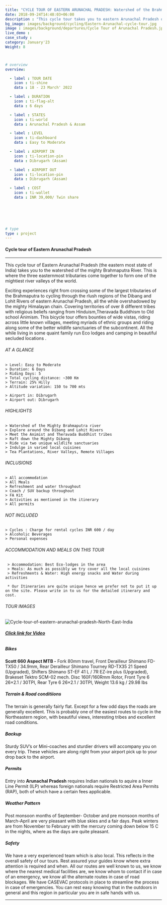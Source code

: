 ```yaml
---
title: "CYCLE TOUR OF EASTERN ARUNACHAL PRADESH: Watershed of the Brahmaputra | 6 days "
date: 2018-09-24T14:48:03+06:00
description : "This cycle tour takes you to eastern Arunachal Pradesh on a multiday cycling HOLIDAY"
bg_image: images/background/cycling/Eastern-Arunachal-cycle-tour.jpg
image : images/background/departures/Cycle Tour of Arunachal Pradesh.jpg
live_demo : 
case_study : 
category: January'23
Weight: 8



# overview
overview:

  - label : TOUR DATE
    icon : ti-shine
    data : 18 - 23 March' 2022

  - label : DURATION
    icon : ti-flag-alt
    data : 6 days

  - label : STATES
    icon : ti-world
    data : Arunachal Pradesh & Assam

  - label : LEVEL
    icon : ti-dashboard
    data : Easy to Moderate

  - label : AIRPORT IN
    icon : ti-location-pin
    data : Dibrugarh (Assam)

  - label : AIRPORT OUT
    icon : ti-location-pin
    data : Dibrugarh (Assam)

  - label : COST
    icon : ti-wallet
    data : INR 39,000/ Twin share

  

 


# type
type : project
---
```


#### Cycle tour of Eastern Arunachal Pradesh

---
This cycle tour of Eastern Arunachal Pradesh (the eastern most state of India) takes you to the watershed of the mighty Brahmaputra River. This is where the three easternmost tributaries come together to form one of the mightiest river valleys of the world.

Exciting experiences right from crossing some of the largest tributaries of the Brahmaputra to cycling through the rlush regions of the Dibang and Lohit Rivers of eastern Arunachal Pradesh, all the while overshadowed by the mighty Himalayan chain. Covering territories of over 8 different tribes with religious beliefs ranging from Hinduism,Theravada Buddhism to Old school Animism. This bicycle tour offers bounties of wide vistas, riding across little known villages, meeting myriads of ethnic groups and riding along some of the better wildlife sanctuaries of the subcontinent. All the while living in some quaint family run Eco lodges and camping in beautiful secluded locations .



###### AT A GLANCE
```
> Level: Easy to Moderate
> Duration: 6 Days
> Riding Days: 5
> Total cycling distance: ~300 Km
> Terrain: 25% Hilly 
> Altitude variation: 150 to 700 mts

> Airport in: Dibrugarh
> Airport out: Dibrugarh
```


###### HIGHLIGHTS
```
> Watershed of the Mighty Brahmaputra river
> Explore around the Dibang and Lohit Rivers
> Meet the Animist and Theravada Buddhist tribes 
> Raft down the Mighty Dibang
> Ride via two unique wildlife sanctuaries
> Indulge in varied local cuisines
> Tea Plantations, River Valleys, Remote Villages
```

###### INCLUSIONS
```
> All accommodation
> All Meals
> Refreshment and water throughout
> Coach / SUV backup throughout
> FA Kit
> Activities as mentioned in the itinerary
> All permits
```
###### NOT INCLUDED
```
> Cycles : Charge for rental cycles INR 600 / day
> Alcoholic Beverages
> Personal expenses
```
###### ACCOMMODATION AND MEALS ON THIS TOUR

```
 > Accommodation: Best Eco-lodges in the area
 > Meals: As much as possibly we try cover all the local cuisines
 > Refreshments & Water: High energy snacks and Water during activities  
```

``` * Our Itineraries are quite unique hence we prefer not to put it up on the site. Please write in to us for the detailed itinerary and cost.```

###### TOUR IMAGES

![Cycle-tour-of-eastern-arunachal-pradesh-North-East-India](/images/background/cycling/eastern-arunachal-pradesh-cycle-tour-gallery.jpg)

###### [**Click link for Video** ](https://www.youtube.com/watch?v=AV5-Chp6p14&ab_channel=NorthBynortheast)

##### Bikes

**Scott 660 Aspect MTB  -**
Fork 80mm travel, Front Derailleur Shimano FD-TX50 / 34.9mm, Rear Derailleur Shimano Tourney RD-TX35 21 Speed (Upgraded), Shifters Shimano ST-EF 41 L / 7R EZ-ire plus (Upgraded), Brakeset Tektro SCM-02 mech. Disc 160F/160Rmm Rotor, Front Tyre 6 26×2.1 / 30TPI, Rear Tyre 6 26×2.1 / 30TPI, Weight 13.6 kg / 29.98 lbs

##### Terrain & Road conditiions

The terrain is generally fairly flat. Except for a few odd days the roads are generally excellent. This is probably one of the easiest routes to cycle in the Northeastern region, with beautiful views, interesting tribes and excellent road conditions.

##### Backup
Sturdy SUV’s or Mini-coaches and sturdier drivers will accompany you on every trip. These vehicles are along right from your airport pick up to your drop back to the airport.

##### Permits
Entry into **Arunachal Pradesh** requires Indian nationals to aquire a Inner Line Permit (ILP) whereas foreign nationals require Restricted Area Permits (RAP), both of which have a certain fees applicable.

##### Weather Pattern
Post monsoon months of September- October and pre monsoon months of March-April are very pleasant with blue skies and a fair days. Peak winters are from November to February with the mercury coming down below 15 C in the nights, where as the days are quite pleasant.

##### Safety 
We have a very experienced team which is also local. This reflects in the overall safety of our tours. Rest assured your guides know where extra attention is required and when. All our routes are well known to us, we know where the nearest medical facilities are, we know whom to contact if in case of an emergency, we know all the alternate routes in case of road blockages. We have CASEVAC protocols in place to streamline the process in case of emergencies. You can rest easy knowing that in the outdoors in general and this region in particular you are in safe hands with us.



---

